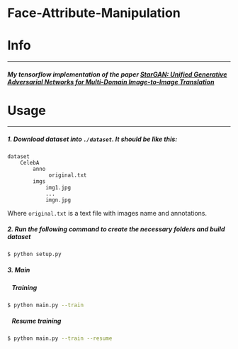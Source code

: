 # Face-Attribute-Manipulation

# Info
---
##### My tensorflow implementation of the paper [StarGAN: Unified Generative Adversarial Networks for Multi-Domain Image-to-Image Translation](https://arxiv.org/abs/1711.09020)

# Usage
---
##### 1. Download dataset into ```./dataset```. It should be like this:
```
dataset
    CelebA
        anno
             original.txt
        imgs
            img1.jpg
            ...
            imgn.jpg
```
Where ```original.txt``` is a text file with images name and annotations.

##### 2. Run the following command to create the necessary folders and build dataset
```bash
$ python setup.py
```

##### 3. Main
##### &nbsp;&nbsp; Training
```bash
$ python main.py --train
```
##### &nbsp;&nbsp; Resume training
```bash
$ python main.py --train --resume
```

